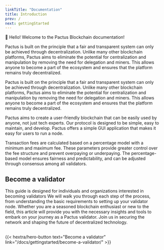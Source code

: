```yaml
---
linkTitle: "Documentation"
title: Introduction
prev: /
next: gettingStarted
---
```


👋 Hello! Welcome to the Pactus Blockchain documentation!

Pactus is built on the principle that a fair and transparent system can only be achieved through decentralization.
Unlike many other blockchain platforms, Pactus aims to eliminate the potential for centralization and manipulation
by removing the need for delegation and miners.
This allows anyone to become a part of the ecosystem and ensures that the platform remains truly decentralized.

Pactus is built on the principle that a fair and transparent system can only be achieved through decentralization.
Unlike many other blockchain platforms, Pactus aims to eliminate the potential for centralization and
manipulation by removing the need for delegation and miners.
This allows anyone to become a part of the ecosystem and ensures that the platform remains truly decentralized.

Pactus aims to create a user-friendly blockchain that can be easily used by anyone, not just tech experts.
Our protocol is designed to be simple, easy to maintain, and develop.
Pactus offers a simple GUI application that makes it easy for users to run a node.

Transaction fees are calculated based on a percentage model with a minimum and maximum fee.
These parameters provide greater control over the fee structure and prevent overpaying or underpaying.
The percentage-based model ensures fairness and predictability, and can be adjusted through consensus among all validators.

## Become a validator

This guide is designed for individuals and organizations interested in becoming validators
 We will walk you through each step of the process, from understanding the basic requirements
 to setting up your validator node. Whether you are a seasoned blockchain enthusiast or new to
 the field, this article will provide you with the necessary insights and tools to embark on your
 journey as a Pactus validator. Join us in securing the network and shaping the future of decentralized technology.

</br>
{{< hextra/hero-button text="Become a validator" link="/docs/gettingstarted/become-a-validator/" >}}
